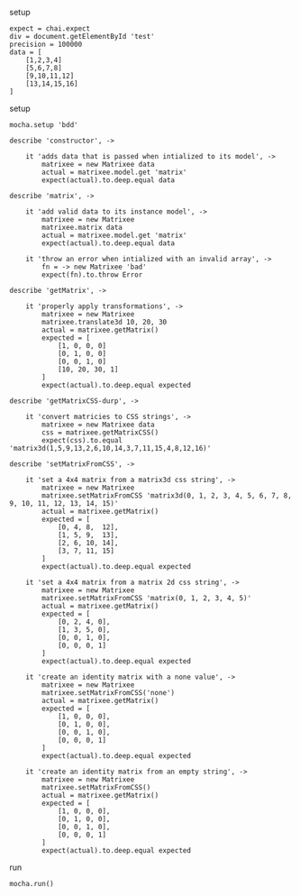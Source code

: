setup

	expect = chai.expect
	div = document.getElementById 'test'
	precision = 100000
	data = [
		[1,2,3,4]
		[5,6,7,8]
		[9,10,11,12]
		[13,14,15,16]
	]

setup

	mocha.setup 'bdd'

	describe 'constructor', ->

		it 'adds data that is passed when intialized to its model', ->
			matrixee = new Matrixee data
			actual = matrixee.model.get 'matrix'
			expect(actual).to.deep.equal data

	describe 'matrix', ->

		it 'add valid data to its instance model', ->
			matrixee = new Matrixee
			matrixee.matrix data
			actual = matrixee.model.get 'matrix'
			expect(actual).to.deep.equal data

		it 'throw an error when intialized with an invalid array', ->
			fn = -> new Matrixee 'bad'
			expect(fn).to.throw Error

	describe 'getMatrix', ->

		it 'properly apply transformations', ->
			matrixee = new Matrixee
			matrixee.translate3d 10, 20, 30
			actual = matrixee.getMatrix()
			expected = [
				[1, 0, 0, 0]
				[0, 1, 0, 0]
				[0, 0, 1, 0]
				[10, 20, 30, 1]
			]
			expect(actual).to.deep.equal expected

	describe 'getMatrixCSS-durp', ->

		it 'convert matricies to CSS strings', ->
			matrixee = new Matrixee data
			css = matrixee.getMatrixCSS()
			expect(css).to.equal 'matrix3d(1,5,9,13,2,6,10,14,3,7,11,15,4,8,12,16)'

	describe 'setMatrixFromCSS', ->

		it 'set a 4x4 matrix from a matrix3d css string', ->
			matrixee = new Matrixee
			matrixee.setMatrixFromCSS 'matrix3d(0, 1, 2, 3, 4, 5, 6, 7, 8, 9, 10, 11, 12, 13, 14, 15)'
			actual = matrixee.getMatrix()
			expected = [
				[0, 4, 8,  12],
				[1, 5, 9,  13],
				[2, 6, 10, 14],
				[3, 7, 11, 15]
			]
			expect(actual).to.deep.equal expected

		it 'set a 4x4 matrix from a matrix 2d css string', ->
			matrixee = new Matrixee
			matrixee.setMatrixFromCSS 'matrix(0, 1, 2, 3, 4, 5)'
			actual = matrixee.getMatrix()
			expected = [
				[0, 2, 4, 0],
				[1, 3, 5, 0],
				[0, 0, 1, 0],
				[0, 0, 0, 1]
			]
			expect(actual).to.deep.equal expected

		it 'create an identity matrix with a none value', ->
			matrixee = new Matrixee
			matrixee.setMatrixFromCSS('none')
			actual = matrixee.getMatrix()
			expected = [
				[1, 0, 0, 0],
				[0, 1, 0, 0],
				[0, 0, 1, 0],
				[0, 0, 0, 1]
			]
			expect(actual).to.deep.equal expected

		it 'create an identity matrix from an empty string', ->
			matrixee = new Matrixee
			matrixee.setMatrixFromCSS()
			actual = matrixee.getMatrix()
			expected = [
				[1, 0, 0, 0],
				[0, 1, 0, 0],
				[0, 0, 1, 0],
				[0, 0, 0, 1]
			]
			expect(actual).to.deep.equal expected

run

	mocha.run()
